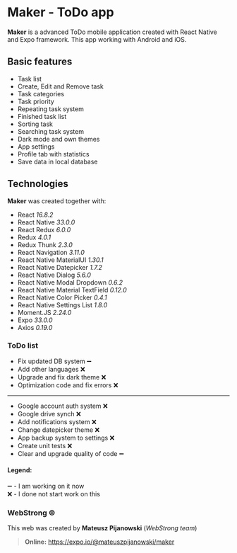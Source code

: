 # Maker - ToDo app

**Maker** is a advanced ToDo mobile application created with React Native and Expo framework. 
This app working with Android and iOS. 

## Basic features  
  
- Task list
- Create, Edit and Remove task
- Task categories
- Task priority
- Repeating task system
- Finished task list
- Sorting task
- Searching task system
- Dark mode and own themes
- App settings
- Profile tab with statistics
- Save data in local database

## Technologies  
**Maker** was created together with:  
  
- React <i>16.8.2</i>
- React Native <i>33.0.0</i>
- React Redux <i>6.0.0</i>  
- Redux <i>4.0.1</i>  
- Redux Thunk <i>2.3.0</i>  
- React Navigation <i>3.11.0</i>  
- React Native MaterialUI <i>1.30.1</i>  
- React Native Datepicker <i>1.7.2</i>  
- React Native Dialog <i>5.6.0</i>  
- React Native Modal Dropdown <i>0.6.2</i>  
- React Native Material TextField <i>0.12.0</i>  
- React Native Color Picker <i>0.4.1</i>  
- React Native Settings List <i>1.8.0</i>  
- Moment.JS <i>2.24.0</i>
- Expo <i>33.0.0</i>
- Axios <i>0.19.0</i>

### ToDo list

* Fix updated DB system :heavy_minus_sign:
* Add other languages :x:
* Upgrade and fix dark theme :x:
* Optimization code and fix errors :x:
- - - -
* Google account auth system :x:
* Google drive synch :x:
* Add notifications system :x:
* Change datepicker theme :x:
* App backup system to settings :x:
* Create unit tests :x:
* Clear and upgrade quality of code :heavy_minus_sign:

#### Legend:
:heavy_minus_sign: - I am working on it now \
:x: - I done not start work on this

### WebStrong &copy;  
  
This web was created by **Mateusz Pijanowski** (<i>WebStrong team</i>) <br />
> **Online:** https://expo.io/@mateuszpijanowski/maker

